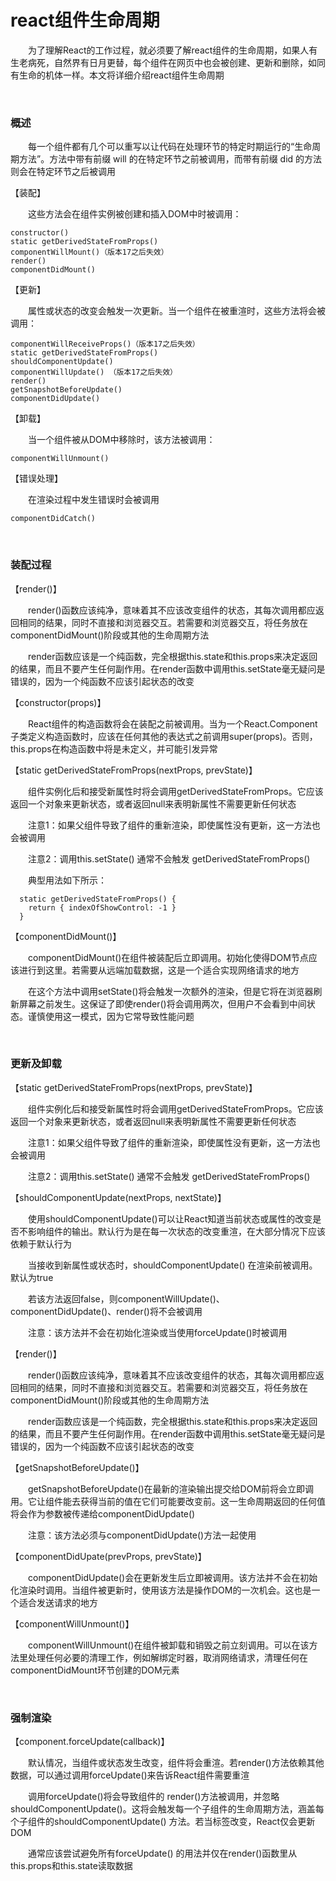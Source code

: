 # react组件生命周期

&emsp;&emsp;为了理解React的工作过程，就必须要了解react组件的生命周期，如果人有生老病死，自然界有日月更替，每个组件在网页中也会被创建、更新和删除，如同有生命的机体一样。本文将详细介绍react组件生命周期

 
&nbsp;

### 概述

&emsp;&emsp;每一个组件都有几个可以重写以让代码在处理环节的特定时期运行的“生命周期方法”。方法中带有前缀 will 的在特定环节之前被调用，而带有前缀 did 的方法则会在特定环节之后被调用

【装配】

&emsp;&emsp;这些方法会在组件实例被创建和插入DOM中时被调用：
```
constructor()
static getDerivedStateFromProps()
componentWillMount()（版本17之后失效）
render()
componentDidMount()
```
【更新】

&emsp;&emsp;属性或状态的改变会触发一次更新。当一个组件在被重渲时，这些方法将会被调用：

```
componentWillReceiveProps()（版本17之后失效）
static getDerivedStateFromProps()
shouldComponentUpdate()
componentWillUpdate() （版本17之后失效）
render()
getSnapshotBeforeUpdate()
componentDidUpdate()
```
【卸载】

&emsp;&emsp;当一个组件被从DOM中移除时，该方法被调用：
```
componentWillUnmount()
```
【错误处理】

&emsp;&emsp;在渲染过程中发生错误时会被调用
```
componentDidCatch()
```

&nbsp;

### 装配过程
【render()】

&emsp;&emsp;render()函数应该纯净，意味着其不应该改变组件的状态，其每次调用都应返回相同的结果，同时不直接和浏览器交互。若需要和浏览器交互，将任务放在componentDidMount()阶段或其他的生命周期方法

&emsp;&emsp;render函数应该是一个纯函数，完全根据this.state和this.props来决定返回的结果，而且不要产生任何副作用。在render函数中调用this.setState毫无疑问是错误的，因为一个纯函数不应该引起状态的改变

【constructor(props)】

&emsp;&emsp;React组件的构造函数将会在装配之前被调用。当为一个React.Component子类定义构造函数时，应该在任何其他的表达式之前调用super(props)。否则，this.props在构造函数中将是未定义，并可能引发异常

【static getDerivedStateFromProps(nextProps, prevState)】

&emsp;&emsp;组件实例化后和接受新属性时将会调用getDerivedStateFromProps。它应该返回一个对象来更新状态，或者返回null来表明新属性不需要更新任何状态

&emsp;&emsp;注意1：如果父组件导致了组件的重新渲染，即使属性没有更新，这一方法也会被调用

&emsp;&emsp;注意2：调用this.setState() 通常不会触发 getDerivedStateFromProps()

&emsp;&emsp;典型用法如下所示：
```
  static getDerivedStateFromProps() {
    return { indexOfShowControl: -1 }
  }
```
【componentDidMount()】

&emsp;&emsp;componentDidMount()在组件被装配后立即调用。初始化使得DOM节点应该进行到这里。若需要从远端加载数据，这是一个适合实现网络请求的地方

&emsp;&emsp;在这个方法中调用setState()将会触发一次额外的渲染，但是它将在浏览器刷新屏幕之前发生。这保证了即使render()将会调用两次，但用户不会看到中间状态。谨慎使用这一模式，因为它常导致性能问题

 

&nbsp;

### 更新及卸载
【static getDerivedStateFromProps(nextProps, prevState)】

&emsp;&emsp;组件实例化后和接受新属性时将会调用getDerivedStateFromProps。它应该返回一个对象来更新状态，或者返回null来表明新属性不需要更新任何状态

&emsp;&emsp;注意1：如果父组件导致了组件的重新渲染，即使属性没有更新，这一方法也会被调用

&emsp;&emsp;注意2：调用this.setState() 通常不会触发 getDerivedStateFromProps()

【shouldComponentUpdate(nextProps, nextState)】

&emsp;&emsp;使用shouldComponentUpdate()可以让React知道当前状态或属性的改变是否不影响组件的输出。默认行为是在每一次状态的改变重渲，在大部分情况下应该依赖于默认行为

&emsp;&emsp;当接收到新属性或状态时，shouldComponentUpdate() 在渲染前被调用。默认为true

&emsp;&emsp;若该方法返回false，则componentWillUpdate()、componentDidUpdate()、render()将不会被调用

&emsp;&emsp;注意：该方法并不会在初始化渲染或当使用forceUpdate()时被调用

【render()】

&emsp;&emsp;render()函数应该纯净，意味着其不应该改变组件的状态，其每次调用都应返回相同的结果，同时不直接和浏览器交互。若需要和浏览器交互，将任务放在componentDidMount()阶段或其他的生命周期方法

&emsp;&emsp;render函数应该是一个纯函数，完全根据this.state和this.props来决定返回的结果，而且不要产生任何副作用。在render函数中调用this.setState毫无疑问是错误的，因为一个纯函数不应该引起状态的改变

【getSnapshotBeforeUpdate()】

&emsp;&emsp;getSnapshotBeforeUpdate()在最新的渲染输出提交给DOM前将会立即调用。它让组件能去获得当前的值在它们可能要改变前。这一生命周期返回的任何值将会作为参数被传递给componentDidUpdate()

&emsp;&emsp;注意：该方法必须与componentDidUpdate()方法一起使用

【componentDidUpate(prevProps, prevState)】

&emsp;&emsp;componentDidUpdate()会在更新发生后立即被调用。该方法并不会在初始化渲染时调用。当组件被更新时，使用该方法是操作DOM的一次机会。这也是一个适合发送请求的地方

【componentWillUnmount()】

&emsp;&emsp;componentWillUnmount()在组件被卸载和销毁之前立刻调用。可以在该方法里处理任何必要的清理工作，例如解绑定时器，取消网络请求，清理任何在componentDidMount环节创建的DOM元素

 

&nbsp;

### 强制渲染

【component.forceUpdate(callback)】

&emsp;&emsp;默认情况，当组件或状态发生改变，组件将会重渲。若render()方法依赖其他数据，可以通过调用forceUpdate()来告诉React组件需要重渲

&emsp;&emsp;调用forceUpdate()将会导致组件的 render()方法被调用，并忽略shouldComponentUpdate()。这将会触发每一个子组件的生命周期方法，涵盖每个子组件的shouldComponentUpdate() 方法。若当标签改变，React仅会更新DOM

&emsp;&emsp;通常应该尝试避免所有forceUpdate() 的用法并仅在render()函数里从this.props和this.state读取数据